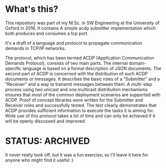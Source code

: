 # What's this?
This repository was part of my M.Sc. in SW Engineering at the University of Oxford in 2016. It contains A simple acdp submitter implementation which both produces and consumes a tcp port.

It's a draft of a language and protocol to propagate communication demands in TCP/IP networks.

The protocol, which has been termed ACDP (Application Communication Demands Protocol), consists of two main parts. The internal domain-specific language is based on a formal description of JSON documents. The second part of ACDP is concerned with the distribution of such ACDP documents or messages. It describes the basic roles of a “Submitter” and a “Receiver” and a way to transmit messages between them. A multi-step process using two unicast and one multicast distribution mechanisms ensures that most of the common deployment scenarios are supported with ACDP. Proof of concept libraries were written for the Submitter and Receiver roles and successfully tested. The test clearly demonstrates that ACDP provides sufficient information to execute the tasks it is aiming for. Wide use of this protocol takes a lot of time and can only be achieved if it will be openly discussed and improved.

# STATUS: ARCHIVED
It never really took off, but it was a fun exercise, so I'll leave it here for anyone who might find it useful :)

